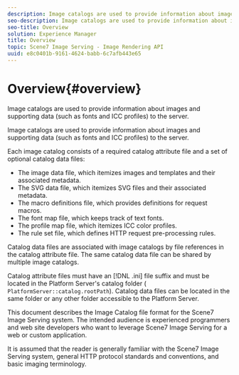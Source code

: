 ```yaml
---
description: Image catalogs are used to provide information about images and supporting data (such as fonts and ICC profiles) to the server.
seo-description: Image catalogs are used to provide information about images and supporting data (such as fonts and ICC profiles) to the server.
seo-title: Overview
solution: Experience Manager
title: Overview
topic: Scene7 Image Serving - Image Rendering API
uuid: e8c0401b-9161-4624-babb-6c7afb443e65
---
```


# Overview{#overview}

Image catalogs are used to provide information about images and supporting data (such as fonts and ICC profiles) to the server.

 Image catalogs are used to provide information about images and supporting data (such as fonts and ICC profiles) to the server.

Each image catalog consists of a required catalog attribute file and a set of optional catalog data files:

* The image data file, which itemizes images and templates and their associated metadata. 
* The SVG data file, which itemizes SVG files and their associated metadata. 
* The macro definitions file, which provides definitions for request macros. 
* The font map file, which keeps track of text fonts. 
* The profile map file, which itemizes ICC color profiles. 
* The rule set file, which defines HTTP request pre-processing rules.

Catalog data files are associated with image catalogs by file references in the catalog attribute file. The same catalog data file can be shared by multiple image catalogs.

Catalog attribute files must have an [!DNL .ini] file suffix and must be located in the Platform Server's catalog folder ( `PlatformServer::catalog.rootPath`). Catalog data files can be located in the same folder or any other folder accessible to the Platform Server.

This document describes the Image Catalog file format for the Scene7 Image Serving system. The intended audience is experienced programmers and web site developers who want to leverage Scene7 Image Serving for a web or custom application.

It is assumed that the reader is generally familiar with the Scene7 Image Serving system, general HTTP protocol standards and conventions, and basic imaging terminology. 
